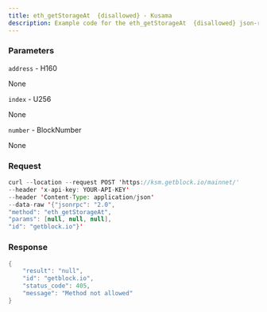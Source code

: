 ```yaml
---
title: eth_getStorageAt  {disallowed} - Kusama
description: Example code for the eth_getStorageAt  {disallowed} json-rpc method. Сomplete guide on how to use eth_getStorageAt  {disallowed} json-rpc in GetBlock.io Web3 documentation.
---
```


### Parameters


`address` - H160

None

`index` - U256

None

`number` - BlockNumber

None

### Request

``` java
curl --location --request POST 'https://ksm.getblock.io/mainnet/' 
--header 'x-api-key: YOUR-API-KEY' 
--header 'Content-Type: application/json' 
--data-raw '{"jsonrpc": "2.0",
"method": "eth_getStorageAt",
"params": [null, null, null],
"id": "getblock.io"}'
```

###  Response

``` java
{
    "result": "null",
    "id": "getblock.io",
    "status_code": 405,
    "message": "Method not allowed"
}
```

